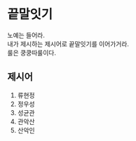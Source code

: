 # 끝말잇기
노예는 들어라. <br/>
내가 제시하는 제시어로 끝말잇기를 이어가거라.<br/>
룰은 쿵쿵따룰이다.


## 제시어
1. 류현정
2. 정우성
3. 성균관
4. 관악산
5. 산악인